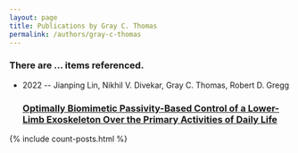 ```yaml
---
layout: page
title: Publications by Gray C. Thomas
permalink: /authors/gray-c-thomas
---
```


<h3 id="number-posts">There are ... items referenced.</h3>
<ul class="post-list">
<li><span class='post-meta'>2022 -- Jianping Lin, Nikhil V. Divekar, Gray C. Thomas, Robert D. Gregg</span><h3><a class='post-link' href="{{ site.baseurl }}/optimally-biomimetic-passivity-based-control-of-a-lower-limb-exoskeleton-over-the-primary-activities-of-daily-life">Optimally Biomimetic Passivity-Based Control of a Lower-Limb Exoskeleton Over the Primary Activities of Daily Life</a></h3></li>

</ul>
{% include count-posts.html %}

